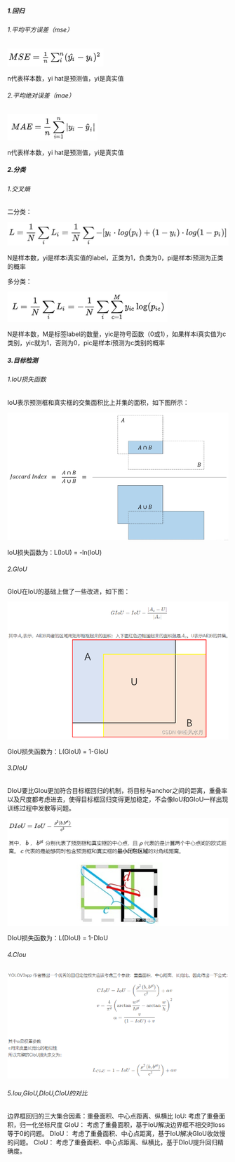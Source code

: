 ##### 1.回归

###### 1.平均平方误差（mse）

![](image/mse.png)

n代表样本数，yi hat是预测值，yi是真实值

###### 2.平均绝对误差（mae）

![](image/mae.png)

n代表样本数，yi hat是预测值，yi是真实值

##### 2.分类

###### 1.交叉熵

二分类：

![](image/cross_entropy.png)

N是样本数，yi是样本i真实值的label，正类为1，负类为0，pi是样本i预测为正类的概率

多分类：

![](image/cross_entropy2.png)

N是样本数，M是标签label的数量，yic是符号函数（0或1），如果样本i真实值为c类别，yic就为1，否则为0，pic是样本i预测为c类别的概率

##### 3.目标检测

###### 1.IoU损失函数

IoU表示预测框和真实框的交集面积比上并集的面积，如下图所示：

![](image/iou.png)

IoU损失函数为：L(IoU) = -ln(IoU)

###### 2.GIoU

GIoU在IoU的基础上做了一些改进，如下图：

![](image/giou.png)

GIoU损失函数为：L(GIoU) = 1-GIoU

###### 3.DIoU

DIoU要比GIou更加符合目标框回归的机制，将目标与anchor之间的距离，重叠率以及尺度都考虑进去，使得目标框回归变得更加稳定，不会像IoU和GIoU一样出现训练过程中发散等问题。

![](image/diou.png)

DIoU损失函数为：L(DIoU) = 1-DIoU

###### 4.CIou

![](image/ciou.png)

###### 5.Iou,GIoU,DIoU,CIoU的对比

边界框回归的三大集合因素：重叠面积、中心点距离、纵横比
IoU: 考虑了重叠面积，归一化坐标尺度
GIoU： 考虑了重叠面积，基于IoU解决边界框不相交时loss等于0的问题。
DIoU： 考虑了重叠面积、中心点距离，基于IoU解决GIoU收敛慢的问题。
CIoU： 考虑了重叠面积、中心点距离、纵横比，基于DIoU提升回归精确度。